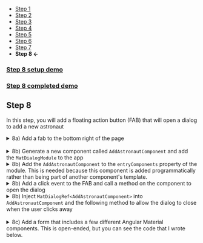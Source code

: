 * [Step 1](./step_1.md)
* [Step 2](./step_2.md)
* [Step 3](./step_3.md)
* [Step 4](./step_4.md)
* [Step 5](./step_5.md)
* [Step 6](./step_6.md)
* [Step 7](./step_7.md)
* **Step 8 <-**

### [Step 8 setup demo](https://stackblitz.com/github/rnocc/blast-off-with-am/tree/step-7)
### [Step 8 completed demo](https://stackblitz.com/github/rnocc/blast-off-with-am/tree/step-8)

## Step 8

In this step, you will add a floating action button (FAB) that will open a dialog to add a new astronaut

<details><summary>8a) Add a fab to the bottom right of the page</summary>

`app.component.html`

```html
<mat-sidenav-content>
...
</mat-sidenav-content>
<button mat-fab aria-label="Add an astronaut"><mat-icon>add</mat-icon></button>
```
`app.component.css`

```css
[mat-fab] {
  position: fixed;
  bottom: 50px;
  right: 50px;
  z-index: 10;
}
```
</details>
<br/>
<details><summary>8b) Generate a new component called <code>AddAstronautComponent</code> and add the <code>MatDialogModule</code> to the app</summary>

```ts
import { MatDialogModule } from '@angular/material/dialog';

@NgModule({
  ...
  imports: [
    ...
    MatDialogModule
  ],
  ...
})
```
</details>

<details><summary>8b) Add the <code>AddAstronautComponent</code> to the <code>entryComponents</code> property of the module. This is needed because this component is added programmatically rather than being part of another component's template.</summary>

```ts
@NgModule({
  ...
  entryComponents: [AddAstronautComponent]
  ...
})
```
</details>

<details><summary>8b) Add a click event to the FAB and call a method on the component to open the dialog
</summary>

`app.component.html`
```html
<button mat-fab (click)="addAstronaut()"><mat-icon>add</mat-icon></button>
```
`app.component.ts`
```ts
import { MatDialog } from '@angular/material/dialog';
import { AddAstronautComponent } from './add-astronaut/add-astronaut.component';

constructor(astronautService: AstronautService, private dialog: MatDialog) {

addAstronaut() {
  this.dialog.open(AddAstronautComponent, {
    width: '500px',
    ariaLabel: 'Add an astronaut'
  });
}
```
</details>

<details><summary>8b) Inject <code>MatDialogRef&lt;AddAstronautComponent&gt;</code> into <code>AddAstronautComponent</code> and the following method to allow the dialog to close when the user clicks away</summary>

```ts
  constructor(private dialogRef: MatDialogRef<AddAstronautComponent>) { }

  close(): void {
    this.dialogRef.close();
  }
```
</details>
<br/>
<details><summary>8c) Add a form that includes a few different Angular Material components. This is open-ended, but you can see the code that I wrote below.</summary>

`app.module.ts`
```ts
  import { MatRadioModule } from '@angular/material/radio';
  import { MatDatepickerModule } from '@angular/material/datepicker';
  import { MatNativeDateModule } from '@angular/material';
  import { MatSelectModule  } from '@angular/material/select';

  import { ReactiveFormsModule } from '@angular/forms';

  @NgModule({
    ...
    imports: [
      ...
      MatRadioModule,
      MatDatepickerModule,
      MatNativeDateModule,
      MatSelectModule,

      ReactiveFormsModule,
    ],
    ...
  })
```
`add-astronaut.component.ts`
```ts 

import { Validators, FormGroup, FormBuilder } from '@angular/forms';
import { AstronautService } from '../astronaut.service';
import { Observable } from 'rxjs';
import { Option } from '../types';
import { map } from 'rxjs/operators';

export class AddAstronautComponent {
  astronaut: FormGroup;
  undergraduateMajors: Observable<Option[]>;

  constructor(
    private dialogRef: MatDialogRef<AddAstronautComponent>,
    fb: FormBuilder,
    astronautService: AstronautService
  ) {
    this.astronaut = fb.group({
      firstName: ['', Validators.required],
      lastName: ['', Validators.required],
      middleInitial: ['', Validators.maxLength(1)],
      active: [true],
      birthdate: ['', Validators.required],
      undergraduateMajor: ['', Validators.required]
    });
    this.undergraduateMajors = astronautService.filters.pipe(
      map(filters => filters.find(f => f.category === 'undergraduateMajor')),
      map(filter => filter.options),
    );
  }

  saveAstronaut() {
    // Save to backend
    // Display new astronaut
    console.log(this.astronaut.value);
    this.close();
  }

}
```

`add-astronaut.component.html`
```html 
<h2>Add astronaut</h2>
<form [formGroup]="astronaut" (ngSubmit)="saveAstronaut()">
  <mat-form-field>
    <input matInput required placeholder="First name" type="text" formControlName="firstName">
  </mat-form-field>
  <mat-form-field>
    <input matInput required placeholder="Last name" type="text" formControlName="lastName">
  </mat-form-field>
  <mat-form-field>
    <input maxLength="1" matInput placeholder="Middle initial" type="text" formControlName="middleInitial">
  </mat-form-field>
  <mat-radio-group formControlName="active">
    <mat-radio-button [value]="true" name="active">
      Active
    </mat-radio-button>
    <mat-radio-button [value]="false" name="active">
      Inactive
    </mat-radio-button>
  </mat-radio-group>
  <mat-form-field>
    <input matInput required [matDatepicker]="picker" placeholder="Birthdate" formControlName="birthdate">
    <mat-datepicker-toggle matSuffix [for]="picker"></mat-datepicker-toggle>
    <mat-datepicker #picker></mat-datepicker>
  </mat-form-field>
  <mat-form-field>
    <mat-label>Undergraduate major</mat-label>
    <select matNativeControl required formControlName="undergraduateMajor">
      <option *ngFor="let major of (undergraduateMajors | async)" [value]="major">
        {{ major }}
      </option>
    </select>
  </mat-form-field>
  <button mat-raised-button [disabled]="!astronaut.valid" [class.disabled]="!astronaut.valid">Save</button>
  <button mat-button type="button" (click)="close()">Cancel</button>
</form>
```

`add-astronaut.component.css`
```css
mat-form-field {
  width: 100%;
}

mat-radio-button {
  margin-right: 1.25em;
}

mat-radio-button {
  padding-bottom: .75em;
}

mat-select {
  padding-bottom: 1.25em;
}
```

</details>
